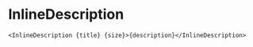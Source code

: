 # InlineDescription

```svelte
<InlineDescription {title} {size}>{description}</InlineDescription>
```
